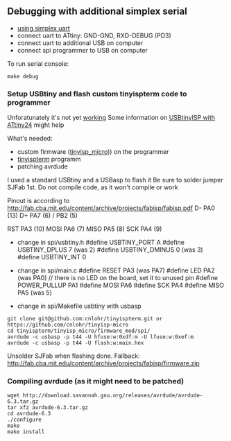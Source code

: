 ## Debugging with additional simplex serial
- [using simplex uart](http://www.justgeek.de/a-simple-simplex-uart-for-debugging-avrs)
- connect uart to ATtiny: GND-GND, RXD-DEBUG (PD3)
- connect uart to additional USB on computer
- connect spi programmer to USB on computer

To run serial console:
```
make debug
```

### Setup USBtiny and flash custom tinyispterm code to programmer

Unforatunately it's not yet [working](https://github.com/cnlohr/tinyisp-micro/issues/1#issuecomment-489075296)
Some information on [USBtinyISP with ATtiny24](https://github.com/julianschuler/USBtinyISP) might help

What's needed:
- custom firmware ([tinyisp_micro](https://github.com/cnlohr/tinyisp-micro))) on the programmer
- [tinyispterm](https://github.com/cnlohr/tinyispterm) programm
- patching avrdude


I used a standard USBtiny and a USBasp to flash it
Be sure to solder jumper SJFab 1st.
Do not compile code, as it won't compile or work

Pinout is according to http://fab.cba.mit.edu/content/archive/projects/fabisp/fabisp.pdf
D-   PA0 (13)
D+   PA7 (6) / PB2 (5)

RST  PA3 (10)
MOSI PA6 (7)
MISO PA5 (8)
SCK  PA4 (9)

- change in spi/usbtiny.h
#define USBTINY_PORT   A
#define USBTINY_DPLUS  7 (was 2)
#define USBTINY_DMINUS 0 (was 3)
#define USBTINY_INT    0

- change in spi/main.c
#define RESET         PA3 (was PA7)
#define LED           PA2 (was PA0) // there is no LED on the board, set it to unused pin
#define POWER_PULLUP  PA1
#define MOSI          PA6
#define SCK           PA4
#define MISO          PA5 (was 5)

- change in spi/Makefile
usbtiny with usbasp


```
git clone git@github.com:cnlohr/tinyispterm.git or https://github.com/cnlohr/tinyisp-micro
cd tinyispterm/tinyisp_micro/firmware_mod/spi/
avrdude -c usbasp -p t44 -U hfuse:w:0xdf:m -U lfuse:w:0xef:m
avrdude -c usbasp -p t44 -U flash:w:main.hex
```

Unsolder SJFab when flashing done.
Fallback: http://fab.cba.mit.edu/content/archive/projects/fabisp/firmware.zip

### Compiling avrdude (as it might need to be patched)
```
wget http://download.savannah.gnu.org/releases/avrdude/avrdude-6.3.tar.gz
tar xfz avrdude-6.3.tar.gz
cd avrdude-6.3
./configure
make
make install
```
